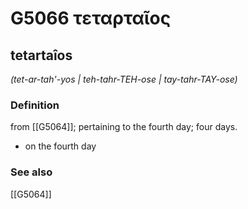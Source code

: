 # G5066 τεταρταῖος

## tetartaîos

_(tet-ar-tah'-yos | teh-tahr-TEH-ose | tay-tahr-TAY-ose)_

### Definition

from [[G5064]]; pertaining to the fourth day; four days.

- on the fourth day

### See also

[[G5064]]

